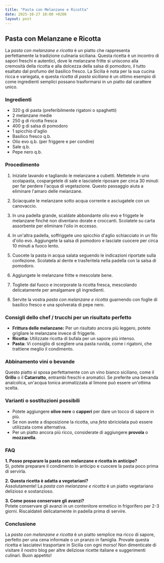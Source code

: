 ```yaml
---
title: "Pasta con Melanzane e Ricotta"
date: 2025-10-27 10:00 +0200
layout: post
---
```


## Pasta con Melanzane e Ricotta

La *pasta con melanzane e ricotta* è un piatto che rappresenta perfettamente la tradizione culinaria siciliana. Questa ricetta è un incontro di sapori freschi e autentici, dove le melanzane fritte si uniscono alla cremosità della ricotta e alla dolcezza della salsa di pomodoro, il tutto esaltato dal profumo del basilico fresco. La Sicilia è nota per la sua cucina ricca e variegata, e questa *ricetta di pasta siciliana* è un ottimo esempio di come ingredienti semplici possano trasformarsi in un piatto dal carattere unico.

### Ingredienti

- 320 g di pasta (preferibilmente rigatoni o spaghetti)
- 2 melanzane medie
- 250 g di ricotta fresca
- 400 g di salsa di pomodoro
- 1 spicchio d'aglio
- Basilico fresco q.b.
- Olio evo q.b. (per friggere e per condire)
- Sale q.b.
- Pepe nero q.b.

### Procedimento

1. Iniziate lavando e tagliando le melanzane a cubetti. Mettetele in uno scolapasta, cospargetele di sale e lasciatele riposare per circa 30 minuti per far perdere l'acqua di vegetazione. Questo passaggio aiuta a eliminare l'amaro delle melanzane.
   
2. Sciacquate le melanzane sotto acqua corrente e asciugatele con un canovaccio.

3. In una padella grande, scaldate abbondante olio evo e friggete le melanzane finché non diventano dorate e croccanti. Scolatele su carta assorbente per eliminare l'olio in eccesso.

4. In un'altra padella, soffriggete uno spicchio d'aglio schiacciato in un filo d'olio evo. Aggiungete la salsa di pomodoro e lasciate cuocere per circa 10 minuti a fuoco lento.

5. Cuocete la pasta in acqua salata seguendo le indicazioni riportate sulla confezione. Scolatela al dente e trasferitela nella padella con la salsa di pomodoro.

6. Aggiungete le melanzane fritte e mescolate bene. 

7. Togliete dal fuoco e incorporate la ricotta fresca, mescolando delicatamente per amalgamare gli ingredienti. 

8. Servite la vostra *pasta con melanzane e ricotta* guarnendo con foglie di basilico fresco e una spolverata di pepe nero.

### Consigli dello chef / trucchi per un risultato perfetto

- **Frittura delle melanzane:** Per un risultato ancora più leggero, potete grigliare le melanzane invece di friggerle.
- **Ricotta:** Utilizzate ricotta di bufala per un sapore più intenso.
- **Pasta:** Vi consiglio di scegliere una pasta ruvida, come i rigatoni, che trattiene meglio il condimento.

### Abbinamento vini o bevande

Questo piatto si sposa perfettamente con un vino bianco siciliano, come il **Grillo** o il **Catarratto**, entrambi freschi e aromatici. Se preferite una bevanda analcolica, un'acqua tonica aromatizzata al limone può essere un'ottima scelta.

### Varianti o sostituzioni possibili

- Potete aggiungere **olive nere** o **capperi** per dare un tocco di sapore in più.
- Se non avete a disposizione la ricotta, una *feta* sbriciolata può essere utilizzata come alternativa.
- Per un piatto ancora più ricco, considerate di aggiungere **provola** o **mozzarella**.

### FAQ

**1. Posso preparare la pasta con melanzane e ricotta in anticipo?**  
Sì, potete preparare il condimento in anticipo e cuocere la pasta poco prima di servirla.

**2. Questa ricetta è adatta a vegetariani?**  
Assolutamente! La *pasta con melanzane e ricotta* è un piatto vegetariano delizioso e sostanzioso.

**3. Come posso conservare gli avanzi?**  
Potete conservare gli avanzi in un contenitore ermetico in frigorifero per 2-3 giorni. Riscaldateli delicatamente in padella prima di servire.

### Conclusione

La *pasta con melanzane e ricotta* è un piatto semplice ma ricco di sapore, perfetto per una cena informale o un pranzo in famiglia. Provate questa ricetta e lasciatevi trasportare in Sicilia con ogni morso! Non dimenticate di visitare il nostro blog per altre deliziose ricette italiane e suggerimenti culinari. Buon appetito!